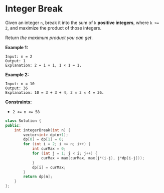 # Integer Break

Given an integer `n`, break it into the sum of `k` **positive integers**, where `k >= 2`, and maximize the product of those integers.

Return *the maximum product you can get*.

 

**Example 1:**

```
Input: n = 2
Output: 1
Explanation: 2 = 1 + 1, 1 × 1 = 1.
```

**Example 2:**

```
Input: n = 10
Output: 36
Explanation: 10 = 3 + 3 + 4, 3 × 3 × 4 = 36.
```

 

**Constraints:**

- `2 <= n <= 58`

```c++
class Solution {
public:
    int integerBreak(int n) {
        vector<int> dp(n+1);
        dp[0] = dp[1] = 0;
        for (int i = 2; i <= n; i++) {
            int curMax = 0;
            for (int j = 1; j < i; j++) {
                curMax = max(curMax, max(j*(i-j), j*dp[i-j]));
            }
            dp[i] = curMax;
        }
        return dp[n];
    }
};
```

